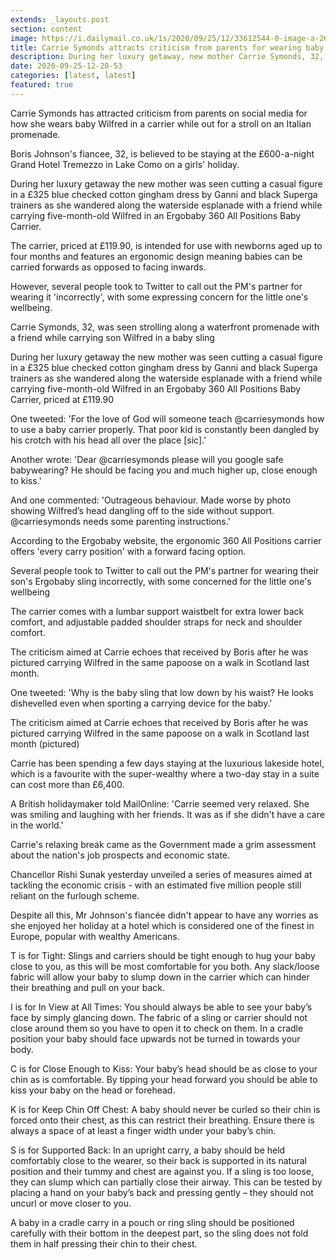 ```yaml
---
extends: _layouts.post
section: content
image: https://i.dailymail.co.uk/1s/2020/09/25/12/33612544-0-image-a-26_1601031864530.jpg 
title: Carrie Symonds attracts criticism from parents for wearing baby Wilfreds sling wrong 
description: During her luxury getaway, new mother Carrie Symonds, 32, was pictured carrying five-month-old Wilfred in an Ergobaby 360 All Positions Baby Carrier - suitable for newborns up to 4 months. 
date: 2020-09-25-12-20-53 
categories: [latest, latest] 
featured: true 
--- 
```

Carrie Symonds has attracted criticism from parents on social media for how she wears baby Wilfred in a carrier while out for a stroll on an Italian promenade.

Boris Johnson's fiancee, 32, is believed to be staying at the £600-a-night Grand Hotel Tremezzo in Lake Como on a girls' holiday.

During her luxury getaway the new mother was seen cutting a casual figure in a £325 blue checked cotton gingham dress by Ganni and black Superga trainers as she wandered along the waterside esplanade with a friend while carrying five-month-old Wilfred in an Ergobaby 360 All Positions Baby Carrier.

The carrier, priced at £119.90, is intended for use with newborns aged up to four months and features an ergonomic design meaning babies can be carried forwards as opposed to facing inwards.

However, several people took to Twitter to call out the PM's partner for wearing it 'incorrectly', with some expressing concern for the little one's wellbeing. 

Carrie Symonds, 32, was seen strolling along a waterfront promenade with a friend while carrying son Wilfred in a baby sling 

During her luxury getaway the new mother was seen cutting a casual figure in a £325 blue checked cotton gingham dress by Ganni and black Superga trainers as she wandered along the waterside esplanade with a friend while carrying five-month-old Wilfred in an Ergobaby 360 All Positions Baby Carrier, priced at £119.90  

One tweeted: 'For the love of God will someone teach @carriesymonds how to use a baby carrier properly. That poor kid is constantly been dangled by his crotch with his head all over the place [sic].'

Another wrote: 'Dear @carriesymonds please will you google safe babywearing? He should be facing you and much higher up, close enough to kiss.'

And one commented: 'Outrageous behaviour. Made worse by photo showing Wilfred’s head dangling off to the side without support. @carriesymonds needs some parenting instructions.'

According to the Ergobaby website, the ergonomic 360 All Positions carrier offers 'every carry position' with a forward facing option.











Several people took to Twitter to call out the PM's partner for wearing their son's Ergobaby sling incorrectly, with some concerned for the little one's wellbeing

The carrier comes with a lumbar support waistbelt for extra lower back comfort, and adjustable padded shoulder straps for neck and shoulder comfort.  

The criticism aimed at Carrie echoes that received by Boris after he was pictured carrying Wilfred in the same papoose on a walk in Scotland last month.  

One tweeted: 'Why is the baby sling that low down by his waist? He looks dishevelled even when sporting a carrying device for the baby.' 

The criticism aimed at Carrie echoes that received by Boris after he was pictured carrying Wilfred in the same papoose on a walk in Scotland last month (pictured)

Carrie has been spending a few days staying at the luxurious lakeside hotel, which is a favourite with the super-wealthy where a two-day stay in a suite can cost more than £6,400.

A British holidaymaker told MailOnline: 'Carrie seemed very relaxed. She was smiling and laughing with her friends. It was as if she didn't have a care in the world.'

Carrie's relaxing break came as the Government made a grim assessment about the nation's job prospects and economic state.

Chancellor Rishi Sunak yesterday unveiled a series of measures aimed at tackling the economic crisis - with an estimated five million people still reliant on the furlough scheme.

Despite all this, Mr Johnson's fiancée didn't appear to have any worries as she enjoyed her holiday at a hotel which is considered one of the finest in Europe, popular with wealthy Americans.

T is for Tight: Slings and carriers should be tight enough to hug your baby close to you, as this will be most comfortable for you both. Any slack/loose fabric will allow your baby to slump down in the carrier which can hinder their breathing and pull on your back.

I is for In View at All Times: You should always be able to see your baby’s face by simply glancing down. The fabric of a sling or carrier should not close around them so you have to open it to check on them. In a cradle position your baby should face upwards not be turned in towards your body.

C is for Close Enough to Kiss: Your baby’s head should be as close to your chin as is comfortable. By tipping your head forward you should be able to kiss your baby on the head or forehead. 

K is for Keep Chin Off Chest: A baby should never be curled so their chin is forced onto their chest, as this can restrict their breathing. Ensure there is always a space of at least a finger width under your baby’s chin. 

S is for Supported Back: In an upright carry, a baby should be held comfortably close to the wearer, so their back is supported in its natural position and their tummy and chest are against you. If a sling is too loose, they can slump which can partially close their airway. This can be tested by placing a hand on your baby’s back and pressing gently – they should not uncurl or move closer to you.

A baby in a cradle carry in a pouch or ring sling should be positioned carefully with their bottom in the deepest part, so the sling does not fold them in half pressing their chin to their chest.

